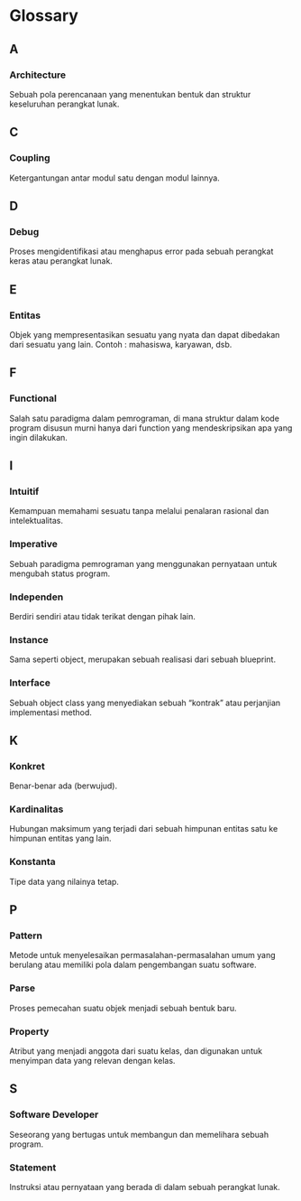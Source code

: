 # Glossary

## A

### Architecture

Sebuah pola perencanaan yang menentukan bentuk dan struktur keseluruhan perangkat lunak.

## C

### Coupling

Ketergantungan antar modul satu dengan modul lainnya.

## D

### Debug

Proses mengidentifikasi atau menghapus error pada sebuah perangkat keras atau perangkat lunak.

## E

### Entitas

Objek yang mempresentasikan sesuatu yang nyata dan dapat dibedakan dari sesuatu yang lain. Contoh : mahasiswa, karyawan, dsb.

## F

### Functional

Salah satu paradigma dalam pemrograman, di mana struktur dalam kode program disusun murni hanya dari function yang mendeskripsikan apa yang ingin dilakukan.

## I

### Intuitif

Kemampuan memahami sesuatu tanpa melalui penalaran rasional dan intelektualitas.

### Imperative

Sebuah paradigma pemrograman yang menggunakan pernyataan untuk mengubah status program.

### Independen

Berdiri sendiri atau tidak terikat dengan pihak lain.

### Instance

Sama seperti object, merupakan sebuah realisasi dari sebuah blueprint.

### Interface

Sebuah object class yang menyediakan sebuah “kontrak” atau perjanjian implementasi method.

## K

### Konkret

Benar-benar ada (berwujud).

### Kardinalitas

Hubungan maksimum yang terjadi dari sebuah himpunan entitas satu ke himpunan entitas yang lain.

### Konstanta

Tipe data yang nilainya tetap.

## P

### Pattern

Metode untuk menyelesaikan permasalahan-permasalahan umum yang berulang atau memiliki pola dalam pengembangan suatu software.

### Parse

Proses pemecahan suatu objek menjadi sebuah bentuk baru.

### Property

Atribut yang menjadi anggota dari suatu kelas, dan digunakan untuk menyimpan data yang relevan dengan kelas. 

## S

### Software Developer

Seseorang yang bertugas untuk membangun dan memelihara sebuah program.

### Statement

Instruksi atau pernyataan yang berada di dalam sebuah perangkat lunak.